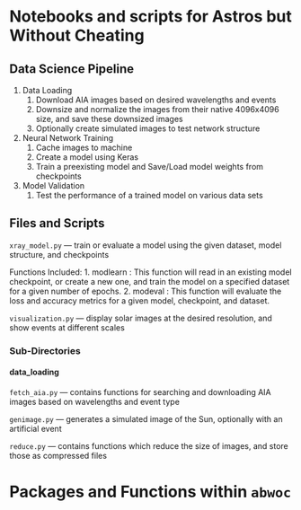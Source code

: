 # Notebooks and scripts for Astros but Without Cheating

## Data Science Pipeline

1. Data Loading
    1. Download AIA images based on desired wavelengths and events
    2. Downsize and normalize the images from their native 4096x4096 size, and save these downsized images
    3. Optionally create simulated images to test network structure
2. Neural Network Training
    1. Cache images to machine
    2. Create a model using Keras
    3. Train a preexisting model and Save/Load model weights from checkpoints
3. Model Validation
    1.  Test the performance of a trained model on various data sets

## Files and Scripts

`xray_model.py` &mdash; train or evaluate a model using the given dataset, model structure, and checkpoints

Functions Included:
    1. modlearn : This function will read in an existing model checkpoint, or create a new one, and train the model on a specified dataset for a given number of epochs.
    2. modeval : This function will evaluate the loss and accuracy metrics for a given model, checkpoint, and dataset.

`visualization.py` &mdash; display solar images at the desired resolution, and show events at different scales

### Sub-Directories
#### data_loading

`fetch_aia.py` &mdash; contains functions for searching and downloading AIA images based on wavelengths and event type

`genimage.py` &mdash; generates a simulated image of the Sun, optionally with an artificial event 

`reduce.py` &mdash; contains functions which reduce the size of images, and store those as compressed files

# Packages and Functions within `abwoc`


